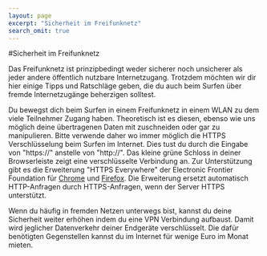 ```yaml
---
layout: page
excerpt: "Sicherheit im Freifunknetz"
search_omit: true
---
```


#Sicherheit im Freifunknetz

Das Freifunknetz ist prinzipbedingt weder sicherer noch unsicherer als jeder andere öffentlich nutzbare Internetzugang. Trotzdem möchten wir dir hier einige Tipps und Ratschläge geben, die du auch beim Surfen über fremde Internetzugänge beherzigen solltest.

Du bewegst dich beim Surfen in einem Freifunknetz in einem WLAN zu dem viele Teilnehmer Zugang haben. Theoretisch ist es diesen, ebenso wie uns möglich deine übertragenen Daten mit zuschneiden oder gar zu manipulieren. Bitte verwende daher wo immer möglich die HTTPS Verschlüsselung beim Surfen im Internet. Dies tust du durch die Eingabe von "https://" anstelle von "http://". Das kleine grüne Schloss in deiner Browserleiste zeigt eine verschlüsselte Verbindung an. Zur Unterstützung gibt es die Erweiterung "HTTPS Everywhere" der Electronic Frontier Foundation für [Chrome](https://chrome.google.com/webstore/detail/https-everywhere/gcbommkclmclpchllfjekcdonpmejbdp) und [Firefox](https://addons.mozilla.org/de-DE/firefox/addon/https-everywhere/). Die Erweiterung  ersetzt automatisch HTTP-Anfragen durch HTTPS-Anfragen, wenn der Server HTTPS unterstützt.

Wenn du häufig in fremden Netzen unterwegs bist, kannst du deine Sicherheit weiter erhöhen indem du eine VPN Verbindung aufbaust. Damit wird jeglicher Datenverkehr deiner Endgeräte verschlüsselt. Die dafür benötigten Gegenstellen kannst du im Internet für wenige Euro im Monat mieten.







